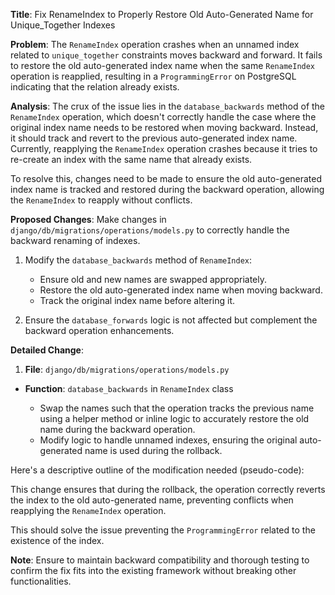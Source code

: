 **Title**: Fix RenameIndex to Properly Restore Old Auto-Generated Name for Unique_Together Indexes

**Problem**:
The `RenameIndex` operation crashes when an unnamed index related to `unique_together` constraints moves backward and forward. It fails to restore the old auto-generated index name when the same `RenameIndex` operation is reapplied, resulting in a `ProgrammingError` on PostgreSQL indicating that the relation already exists.

**Analysis**:
The crux of the issue lies in the `database_backwards` method of the `RenameIndex` operation, which doesn't correctly handle the case where the original index name needs to be restored when moving backward. Instead, it should track and revert to the previous auto-generated index name. Currently, reapplying the `RenameIndex` operation crashes because it tries to re-create an index with the same name that already exists.

To resolve this, changes need to be made to ensure the old auto-generated index name is tracked and restored during the backward operation, allowing the `RenameIndex` to reapply without conflicts.

**Proposed Changes**:
Make changes in `django/db/migrations/operations/models.py` to correctly handle the backward renaming of indexes.

1. Modify the `database_backwards` method of `RenameIndex`:
   - Ensure old and new names are swapped appropriately.
   - Restore the old auto-generated index name when moving backward.
   - Track the original index name before altering it.

2. Ensure the `database_forwards` logic is not affected but complement the backward operation enhancements.

**Detailed Change**:

1. **File**: `django/db/migrations/operations/models.py`

 - **Function**: `database_backwards` in `RenameIndex` class

   - Swap the names such that the operation tracks the previous name using a helper method or inline logic to accurately restore the old name during the backward operation.
   - Modify logic to handle unnamed indexes, ensuring the original auto-generated name is used during the rollback.

Here's a descriptive outline of the modification needed (pseudo-code):



This change ensures that during the rollback, the operation correctly reverts the index to the old auto-generated name, preventing conflicts when reapplying the `RenameIndex` operation.

This should solve the issue preventing the `ProgrammingError` related to the existence of the index.

**Note**: Ensure to maintain backward compatibility and thorough testing to confirm the fix fits into the existing framework without breaking other functionalities.
